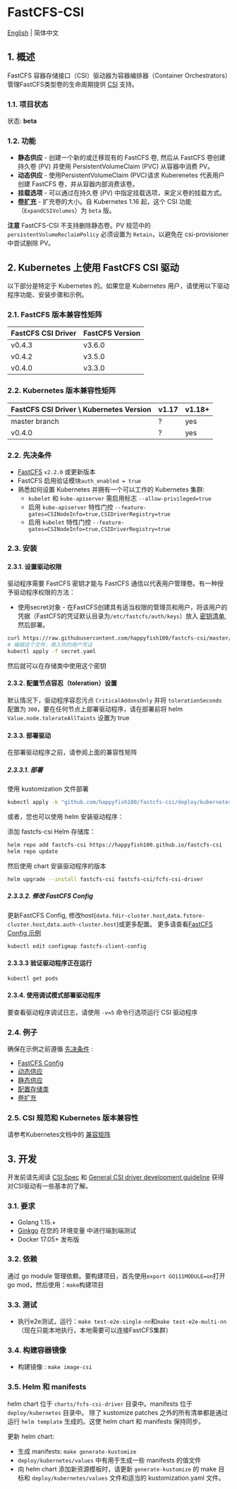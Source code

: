 # FastCFS-CSI

[English](./README.md) | 简体中文

## 1. 概述

FastCFS 容器存储接口（CSI）驱动器为容器编排器（Container Orchestrators）管理FastCFS类型卷的生命周期提供 [CSI](https://github.com/container-storage-interface/spec/blob/master/spec.md) 支持。

### 1.1. 项目状态

状态: **beta**

### 1.2. 功能

* **静态供应** - 创建一个新的或迁移现有的 FastCFS 卷, 然后从 FastCFS 卷创建持久卷 (PV) 并使用 PersistentVolumeClaim (PVC) 从容器中消费 PV。
* **动态供应** - 使用PersistentVolumeClaim (PVC)请求 Kuberenetes 代表用户创建 FastCFS 卷，并从容器内部消费该卷。
* **挂载选项** - 可以通过在持久卷 (PV) 中指定挂载选项，来定义卷的挂载方式。
* **[卷扩充](https://kubernetes-csi.github.io/docs/volume-expansion.html)** - 扩充卷的大小。自 Kubernetes 1.16 起，这个 CSI 功能（`ExpandCSIVolumes`）为 `beta` 版。

**注意** FastCFS-CSI 不支持删除静态卷。PV 规范中的 `persistentVolumeReclaimPolicy` 必须设置为 `Retain`，以避免在 csi-provisioner 中尝试删除 PV。

## 2. Kubernetes 上使用 FastCFS CSI 驱动

以下部分是特定于 Kubernetes 的。如果您是 Kubernetes 用户，请使用以下驱动程序功能、安装步骤和示例。

### 2.1. FastCFS 版本兼容性矩阵
| FastCFS CSI Driver       | FastCFS Version|
|--------------------------|----------------|
| v0.4.3                   | v3.6.0         |
| v0.4.2                   | v3.5.0         |
| v0.4.0                   | v3.3.0         |

### 2.2. Kubernetes 版本兼容性矩阵
| FastCFS CSI Driver \ Kubernetes Version| v1.17 | v1.18+ |
|----------------------------------------|-------|-------|
| master branch                          | ?     | yes   |
| v0.4.0                                 | ?     | yes   |


### 2.2. 先决条件
* [FastCFS](https://github.com/happyfish100/FastCFS/) `v2.2.0` 或更新版本
* FastCFS 启用验证模块`auth_enabled = true`
* 熟悉如何设置 Kubernetes 并拥有一个可以工作的 Kubernetes 集群:
    * `kubelet` 和 `kube-apiserver` 需启用标志 `--allow-privileged=true`
    * 启用 `kube-apiserver` 特性门控 `--feature-gates=CSINodeInfo=true,CSIDriverRegistry=true`
    * 启用 `kubelet` 特性门控 `--feature-gates=CSINodeInfo=true,CSIDriverRegistry=true`
    
### 2.3. 安装

#### 2.3.1. 设置驱动权限

驱动程序需要 FastCFS 密钥才能与 FastCFS 通信以代表用户管理卷。有一种授予驱动程序权限的方法：

* 使用secret对象 - 在FastCFS创建具有适当权限的管理员和用户，将该用户的凭据（FastCFS的凭证默认目录为`/etc/fastcfs/auth/keys`）放入 [密钥清单](../deploy/kubernetes/secret.yaml), 然后部署。

```sh
curl https://raw.githubusercontent.com/happyfish100/fastcfs-csi/master/deploy/kubernetes/secret.yaml > secret.yaml
# 编辑这个文件，填入你的用户凭证
kubectl apply -f secret.yaml
```

然后就可以在存储类中使用这个密钥

#### 2.3.2. 配置节点容忍（toleration）设置

默认情况下，驱动程序容忍污点 `CriticalAddonsOnly` 并将 `tolerationSeconds` 配置为 `300`，要在任何节点上部署驱动程序，请在部署前将 helm `Value.node.tolerateAllTaints` 设置为 true

#### 2.3.3. 部署驱动

在部署驱动程序之前，请参阅上面的兼容性矩阵

##### 2.3.3.1. 部署

使用 kustomization 文件部署
```sh
kubectl apply -k "github.com/happyfish100/fastcfs-csi/deploy/kubernetes/overlays/dev/?ref=main"
```

或者，您也可以使用 helm 安装驱动程序：

添加 fastcfs-csi Helm 存储库：
```sh
helm repo add fastcfs-csi https://happyfish100.github.io/fastcfs-csi
helm repo update
```

然后使用 chart 安装驱动程序的版本
```sh
helm upgrade --install fastcfs-csi fastcfs-csi/fcfs-csi-driver
```

##### 2.3.3.2. 修改 FastCFS Config
更新FastCFS Config, 修改host(`data.fdir-cluster.host`,`data.fstore-cluster.host`,`data.auth-cluster.host`)或更多配置。
更多请查看[FastCFS Config 示例](./examples/kubernetes/fastcfs-config/README.md)
```sh
kubectl edit configmap fastcfs-client-config
```

#### 2.3.3.3 验证驱动程序正在运行

```sh
kubectl get pods
```

#### 2.3.4. 使用调试模式部署驱动程序

要查看驱动程序调试日志，请使用 `-v=5` 命令行选项运行 CSI 驱动程序

### 2.4. 例子

确保在示例之前遵循 [先决条件](README-zh_CN.md#先决条件) :

* [FastCFS Config](./examples/kubernetes/fastcfs-config)
* [动态供应](./examples/kubernetes/dynamic-provisioning)
* [静态供应](./examples/kubernetes/static-provisioning)
* [配置存储类](./examples/kubernetes/storageclass)
* [卷扩充](./examples/kubernetes/resizing)

### 2.5. CSI 规范和 Kubernetes 版本兼容性

请参考Kubernetes文档中的 [兼容矩阵](https://kubernetes-csi.github.io/docs/#kubernetes-releases)

## 3. 开发

开发前请先阅读 [CSI Spec](https://github.com/container-storage-interface/spec/blob/master/spec.md) 和 [General CSI driver development guideline](https://kubernetes-csi.github.io/docs/developing.html) 获得对CSI驱动有一些基本的了解。

### 3.1. 要求

* Golang 1.15.+
* [Ginkgo](https://github.com/onsi/ginkgo) 在您的 环境变量 中进行端到端测试
* Docker 17.05+ 发布版

### 3.2. 依赖

通过 go module 管理依赖。要构建项目，首先使用`export GO111MODULE=on`打开go mod，然后使用：`make`构建项目

### 3.3. 测试

* 执行e2e测试，运行：`make test-e2e-single-nn`和`make test-e2e-multi-nn`（现在只能本地执行，本地需要可以连接FastCFS集群）

### 3.4. 构建容器镜像

* 构建镜像 : `make image-csi`

### 3.5. Helm 和 manifests

helm chart 位于 `charts/fcfs-csi-driver` 目录中。manifests 位于 `deploy/kubernetes` 目录中。
除了 kustomize patches 之外的所有清单都是通过运行 `helm template` 生成的。这使 helm chart 和 manifests 保持同步。

更新 helm chart:

* 生成 manifests: `make generate-kustomize`
* `deploy/kubernetes/values` 中有用于生成一些 manifests 的值文件
* 向 helm chart 添加新资源模板时，请更新 `generate-kustomize` 的 make 目标和 `deploy/kubernetes/values` 文件和适当的 kustomization.yaml 文件。

